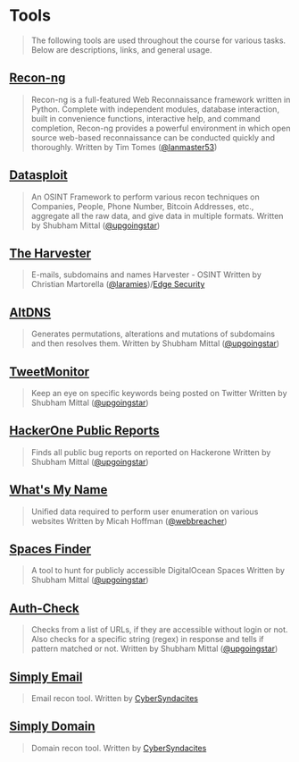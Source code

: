 # Tools
> The following tools are used throughout the course for various tasks. Below are descriptions, links, and general usage.

## [Recon-ng](https://bitbucket.org/LaNMaSteR53/recon-ng.git)
>Recon-ng is a full-featured Web Reconnaissance framework written in Python. Complete with independent modules, database interaction, built in convenience functions, interactive help, and command completion, Recon-ng provides a powerful environment in which open source web-based reconnaissance can be conducted quickly and thoroughly.
> Written by Tim Tomes ([@lanmaster53](https://twitter.com/lanmaster53))

## [Datasploit](https://github.com/DataSploit/datasploit)
> An OSINT Framework to perform various recon techniques on Companies, People, Phone Number, Bitcoin Addresses, etc., aggregate all the raw data, and give data in multiple formats.
> Written by Shubham Mittal ([@upgoingstar](https://twitter.com/upgoingstar))

## [The Harvester](https://github.com/laramies/theHarvester)
>E-mails, subdomains and names Harvester - OSINT
> Written by Christian Martorella ([@laramies](https://twitter.com/laramies))/[Edge Security](http://www.edge-security.com/)

## [AltDNS](https://github.com/upgoingstar/altdns)
> Generates permutations, alterations and mutations of subdomains and then resolves them.
> Written by Shubham Mittal ([@upgoingstar](https://twitter.com/upgoingstar))

## [TweetMonitor](https://github.com/upgoingstar/TweetMonitor)
> Keep an eye on specific keywords being posted on Twitter
> Written by Shubham Mittal ([@upgoingstar](https://twitter.com/upgoingstar))

## [HackerOne Public Reports](https://github.com/upgoingstar/hackerone_public_reports)
> Finds all public bug reports on reported on Hackerone
> Written by Shubham Mittal ([@upgoingstar](https://twitter.com/upgoingstar))

## [What's My Name](https://github.com/WebBreacher/WhatsMyName)
> Unified data required to perform user enumeration on various websites
> Written by Micah Hoffman ([@webbreacher](https://twitter.com/webbreacher))

## [Spaces Finder](https://github.com/upgoingstar/spaces-finder)
> A tool to hunt for publicly accessible DigitalOcean Spaces
> Written by Shubham Mittal ([@upgoingstar](https://twitter.com/upgoingstar))

## [Auth-Check](https://github.com/upgoingstar/Auth-Check)
> Checks from a list of URLs, if they are accessible without login or not. Also checks for a specific string (regex) in response and tells if pattern matched or not.
> Written by Shubham Mittal ([@upgoingstar](https://twitter.com/upgoingstar))

## [Simply Email](https://github.com/SimplySecurity/SimplyEmail)
> Email recon tool.
> Written by [CyberSyndacites](https://cybersyndicates.com/)

## [Simply Domain](https://github.com/SimplySecurity/SimplyDomain)
> Domain recon tool.
> Written by [CyberSyndacites](https://cybersyndicates.com/)

## []()
>
